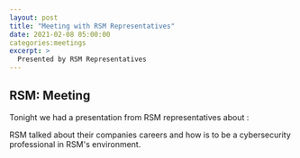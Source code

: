 ```yaml
---
layout: post
title: "Meeting with RSM Representatives"
date: 2021-02-08 05:00:00
categories:meetings
excerpt: > 
  Presented by RSM Representatives 
---
```




RSM: Meeting 
-------------
Tonight we had a presentation from RSM representatives about : 

  RSM talked about their companies careers and how is to be a cybersecurity professional in RSM's environment. 
  
     
